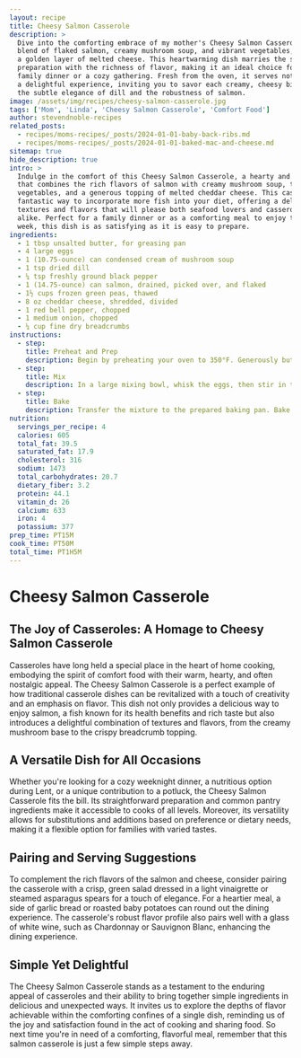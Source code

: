 ```yaml
---
layout: recipe
title: Cheesy Salmon Casserole
description: >
  Dive into the comforting embrace of my mother's Cheesy Salmon Casserole, a harmonious
  blend of flaked salmon, creamy mushroom soup, and vibrant vegetables, all crowned with
  a golden layer of melted cheese. This heartwarming dish marries the simplicity of
  preparation with the richness of flavor, making it an ideal choice for a nourishing
  family dinner or a cozy gathering. Fresh from the oven, it serves not just a meal but
  a delightful experience, inviting you to savor each creamy, cheesy bite infused with
  the subtle elegance of dill and the robustness of salmon.
image: /assets/img/recipes/cheesy-salmon-casserole.jpg
tags: ['Mom', 'Linda', 'Cheesy Salmon Casserole', 'Comfort Food']
author: stevendnoble-recipes
related_posts:
  - recipes/moms-recipes/_posts/2024-01-01-baby-back-ribs.md
  - recipes/moms-recipes/_posts/2024-01-01-baked-mac-and-cheese.md
sitemap: true
hide_description: true
intro: >
  Indulge in the comfort of this Cheesy Salmon Casserole, a hearty and nutritious dish
  that combines the rich flavors of salmon with creamy mushroom soup, tender
  vegetables, and a generous topping of melted cheddar cheese. This casserole is a
  fantastic way to incorporate more fish into your diet, offering a delightful mix of
  textures and flavors that will please both seafood lovers and casserole enthusiasts
  alike. Perfect for a family dinner or as a comforting meal to enjoy throughout the
  week, this dish is as satisfying as it is easy to prepare.
ingredients:
  - 1 tbsp unsalted butter, for greasing pan
  - 4 large eggs
  - 1 (10.75-ounce) can condensed cream of mushroom soup
  - 1 tsp dried dill
  - ¼ tsp freshly ground black pepper
  - 1 (14.75-ounce) can salmon, drained, picked over, and flaked
  - 1½ cups frozen green peas, thawed
  - 8 oz cheddar cheese, shredded, divided
  - 1 red bell pepper, chopped
  - 1 medium onion, chopped
  - ¼ cup fine dry breadcrumbs
instructions:
  - step:
    title: Preheat and Prep
    description: Begin by preheating your oven to 350°F. Generously butter an 11 x 7 x 2-inch baking pan.
  - step:
    title: Mix
    description: In a large mixing bowl, whisk the eggs, then stir in the cream of mushroom soup, dill, and black pepper until well blended. Add the salmon, peas, half of the cheddar cheese, bell pepper, onion, and breadcrumbs, stirring until all ingredients are evenly distributed.
  - step:
    title: Bake
    description: Transfer the mixture to the prepared baking pan. Bake for 45 minutes, then top with the remaining cheese and bake for an additional 5 minutes, or until the cheese is fully melted and bubbly. Let the casserole stand for 10 minutes before serving to allow it to set.
nutrition:
  servings_per_recipe: 4
  calories: 605
  total_fat: 39.5
  saturated_fat: 17.9
  cholesterol: 316
  sodium: 1473
  total_carbohydrates: 20.7
  dietary_fiber: 3.2
  protein: 44.1
  vitamin_d: 26
  calcium: 633
  iron: 4
  potassium: 377
prep_time: PT15M
cook_time: PT50M
total_time: PT1H5M
---
```


# Cheesy Salmon Casserole

## The Joy of Casseroles: A Homage to Cheesy Salmon Casserole

Casseroles have long held a special place in the heart of home cooking, embodying the spirit of comfort food with their warm, hearty, and often nostalgic appeal. The Cheesy Salmon Casserole is a perfect example of how traditional casserole dishes can be revitalized with a touch of creativity and an emphasis on flavor. This dish not only provides a delicious way to enjoy salmon, a fish known for its health benefits and rich taste but also introduces a delightful combination of textures and flavors, from the creamy mushroom base to the crispy breadcrumb topping.

## A Versatile Dish for All Occasions

Whether you're looking for a cozy weeknight dinner, a nutritious option during Lent, or a unique contribution to a potluck, the Cheesy Salmon Casserole fits the bill. Its straightforward preparation and common pantry ingredients make it accessible to cooks of all levels. Moreover, its versatility allows for substitutions and additions based on preference or dietary needs, making it a flexible option for families with varied tastes.

## Pairing and Serving Suggestions

To complement the rich flavors of the salmon and cheese, consider pairing the casserole with a crisp, green salad dressed in a light vinaigrette or steamed asparagus spears for a touch of elegance. For a heartier meal, a side of garlic bread or roasted baby potatoes can round out the dining experience. The casserole's robust flavor profile also pairs well with a glass of white wine, such as Chardonnay or Sauvignon Blanc, enhancing the dining experience.

## Simple Yet Delightful

The Cheesy Salmon Casserole stands as a testament to the enduring appeal of casseroles and their ability to bring together simple ingredients in delicious and unexpected ways. It invites us to explore the depths of flavor achievable within the comforting confines of a single dish, reminding us of the joy and satisfaction found in the act of cooking and sharing food. So next time you're in need of a comforting, flavorful meal, remember that this salmon casserole is just a few simple steps away.
